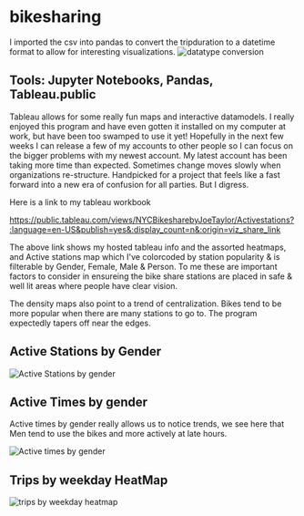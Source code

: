 # bikesharing

I imported the csv into pandas to convert the tripduration to a datetime format to allow for interesting visualizations. 
![datatype conversion](https://user-images.githubusercontent.com/104408782/187039167-74992d26-126e-49c4-889b-e708739fe98a.png)

## Tools: Jupyter Notebooks, Pandas, Tableau.public

Tableau allows for some really fun maps and interactive datamodels. I really enjoyed this program and have even gotten it installed on my computer at work, but have been too swamped to use it yet! Hopefully in the next few weeks I can release a few of my accounts to other people so I can focus on the bigger problems with my newest account. My latest account has been taking more time than expected. Sometimes change moves slowly when organizations re-structure. 
Handpicked for a project that feels like a fast forward into a new era of confusion for all parties. But I digress. 

Here is a link to my tableau workbook

https://public.tableau.com/views/NYCBikesharebyJoeTaylor/Activestations?:language=en-US&publish=yes&:display_count=n&:origin=viz_share_link

The above link shows my hosted tableau info and the assorted heatmaps, and Active stations map which I've colorcoded by station popularity & is filterable by Gender, Female, Male & Person. To me these are important factors to consider in ensureing the bike share stations are placed in safe & well lit areas where people have clear vision. 

The density maps also point to a trend of centralization. Bikes tend to be more popular when there are many stations to go to. The program expectedly tapers off near the edges. 

## Active Stations by Gender

![Active Stations by gender](https://user-images.githubusercontent.com/104408782/187041365-bbd09ef8-c576-41e1-acd4-9f60ef8da65e.png)


## Active Times by gender
Active times by gender really allows us to notice trends, we see here that Men tend to use the bikes and more actively at late hours. 

![Active times by gender](https://user-images.githubusercontent.com/104408782/187041374-c8f36d83-2069-4b86-ae1e-46b5683e7773.png)


## Trips by weekday HeatMap

![trips by weekday heatmap](https://user-images.githubusercontent.com/104408782/187041392-56faa8e4-3037-4984-8c7b-c5eac09116de.png)

